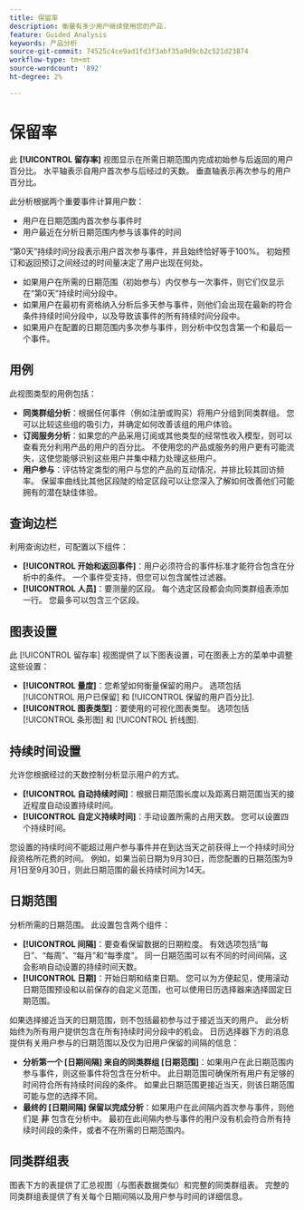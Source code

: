 ```yaml
---
title: 保留率
description: 衡量有多少用户继续使用您的产品.
feature: Guided Analysis
keywords: 产品分析
source-git-commit: 74525c4ce9ad1fd3f3abf35a9d9cb2c521d23874
workflow-type: tm+mt
source-wordcount: '892'
ht-degree: 2%

---
```


# 保留率

此 **[!UICONTROL 留存率]** 视图显示在所需日期范围内完成初始参与后返回的用户百分比。 水平轴表示自用户首次参与后经过的天数。 垂直轴表示再次参与的用户百分比。

此分析根据两个重要事件计算用户数：

* 用户在日期范围内首次参与事件时
* 用户最近在分析日期范围内参与该事件的时间

“第0天”持续时间分段表示用户首次参与事件，并且始终恰好等于100%。 初始预订和返回预订之间经过的时间量决定了用户出现在何处。

* 如果用户在所需的日期范围（初始参与）内仅参与一次事件，则它们仅显示在“第0天”持续时间分段中。
* 如果用户在最初有资格纳入分析后多天参与事件，则他们会出现在最新的符合条件持续时间分段中，以及导致该事件的所有持续时间分段中。
* 如果用户在配置的日期范围内多次参与事件，则分析中仅包含第一个和最后一个事件。

## 用例

此视图类型的用例包括：

* **同类群组分析**：根据任何事件（例如注册或购买）将用户分组到同类群组。 您可以比较这些组的吸引力，并确定如何改善该组的用户体验。
* **订阅服务分析**：如果您的产品采用订阅或其他类型的经常性收入模型，则可以查看充分利用产品的用户的百分比。 不使用您的产品或服务的用户更有可能流失，这使您能够识别这些用户并集中精力处理这些用户。
* **用户参与**：评估特定类型的用户与您的产品的互动情况，并排比较其回访频率。 保留率曲线比其他区段陡的给定区段可以让您深入了解如何改善他们可能拥有的潜在缺佳体验。

## 查询边栏

利用查询边栏，可配置以下组件：

* **[!UICONTROL 开始和返回事件]**：用户必须符合的事件标准才能符合包含在分析中的条件。 一个事件受支持，但您可以包含属性过滤器。
* **[!UICONTROL 人员]**：要测量的区段。 每个选定区段都会向同类群组表添加一行。 您最多可以包含三个区段。

## 图表设置

此 [!UICONTROL 留存率] 视图提供了以下图表设置，可在图表上方的菜单中调整这些设置：

* **[!UICONTROL 量度]**：您希望如何衡量保留的用户。 选项包括 [!UICONTROL 用户已保留] 和 [!UICONTROL 保留的用户百分比].
* **[!UICONTROL 图表类型]**：要使用的可视化图表类型。 选项包括 [!UICONTROL 条形图] 和 [!UICONTROL 折线图].

## 持续时间设置

允许您根据经过的天数控制分析显示用户的方式。

* **[!UICONTROL 自动持续时间]**：根据日期范围长度以及距离日期范围当天的接近程度自动设置持续时间。
* **[!UICONTROL 自定义持续时间]**：手动设置所需的占用天数。 您可以设置四个持续时间。

您设置的持续时间不能超过用户参与事件并在到达当天之前获得上一个持续时间分段资格所花费的时间。 例如，如果当前日期为9月30日，而您配置的日期范围为9月1日至9月30日，则此日期范围的最长持续时间为14天。

## 日期范围

分析所需的日期范围。 此设置包含两个组件：

* **[!UICONTROL 间隔]**：要查看保留数据的日期粒度。 有效选项包括“每日”、“每周”、“每月”和“每季度”。 同一日期范围可以有不同的时间间隔，这会影响自动设置的持续时间天数。
* **[!UICONTROL 日期]**：开始日期和结束日期。 您可以为方便起见，使用滚动日期范围预设和以前保存的自定义范围，也可以使用日历选择器来选择固定日期范围。

如果选择接近当天的日期范围，则不包括最初参与过于接近当天的用户。 此分析始终为所有用户提供包含在所有持续时间分段中的机会。 日历选择器下方的消息提供有关用户参与的日期范围以及仅为旧用户保留的间隔的信息：

* **分析第一个 [日期间隔] 来自的同类群组 [日期范围]**：如果用户在此日期范围内参与事件，则这些事件将包含在分析中。 此日期范围可确保所有用户有足够的时间符合所有持续时间段的条件。 如果此日期范围更接近当天，则该日期范围可能与您的选择不同。
* **最终的 [日期间隔] 保留以完成分析**：如果用户在此间隔内首次参与事件，则他们是 **非** 包含在分析中。 最初在此间隔内参与事件的用户没有机会符合所有持续时间段的条件，或者不在所需的日期范围内。

## 同类群组表

图表下方的表提供了汇总视图（与图表数据类似）和完整的同类群组表。 完整的同类群组表提供了有关每个日期间隔以及用户参与时间的详细信息。

